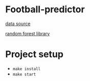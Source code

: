 # Football-predictor

[data source](https://fixturedownload.com/view/json/epl-2023)

[random forest library](https://github.com/mljs/random-forest)

# Project setup

- `make install`
- `make start`
